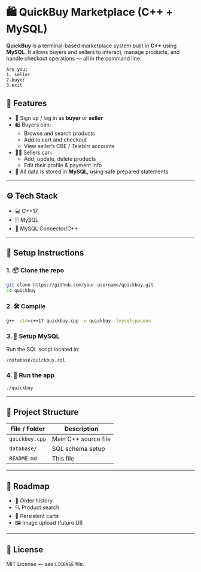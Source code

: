 
# 🛍️ QuickBuy Marketplace (C++ + MySQL)

**QuickBuy** is a terminal-based marketplace system built in **C++** using **MySQL**. It allows buyers and sellers to interact, manage products, and handle checkout operations — all in the command line.
```
Are you:
1. seller
2.buyer
3.exit
````
## 🚀 Features

- 👤 Sign up / log in as **buyer** or **seller**
- 🛍️ Buyers can:
  - Browse and search products
  - Add to cart and checkout
  - View seller’s CBE / Telebirr accounts
- 🧑‍💼 Sellers can:
  - Add, update, delete products
  - Edit their profile & payment info
- 💽 All data is stored in **MySQL**, using safe prepared statements

---

## ⚙️ Tech Stack

- 💻 C++17
- 🗄️ MySQL
- 🔌 MySQL Connector/C++

---

## 🧰 Setup Instructions

### 1. 📦 Clone the repo

```bash
git clone https://github.com/your-username/quickbuy.git
cd quickbuy


````

### 2. 🛠️ Compile

```bash
g++ -std=c++17 quickbuy.cpp -o quickbuy -lmysqlcppconn
```

### 3. 🧱 Setup MySQL

Run the SQL script located in:

```
/database/quickbuy.sql
```

### 4. 🚀 Run the app

```bash
./quickbuy
```

---

## 📂 Project Structure

| File / Folder  | Description          |
| -------------- | -------------------- |
| `quickbuy.cpp` | Main C++ source file |
| `database/`    | SQL schema setup     |
| `README.md`    | This file            |

---

## 📌 Roadmap

* 🧾 Order history
* 🔍 Product search
* 🛒 Persistent carts
* 🖼️ Image upload (future UI)

---

## 📜 License

MIT License — see `LICENSE` file.

